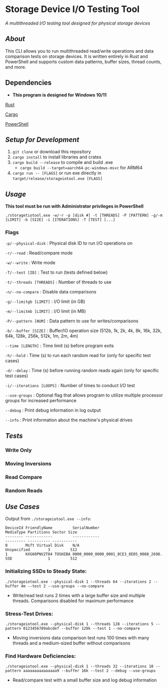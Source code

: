 # Storage Device I/O Testing Tool
_A multithreaded I/O testing tool designed for physical storage devices_

## _About_
This CLI allows you to run multithreaded read/write operations and data comparison tests on storage devices. It is written entirely in Rust and PowerShell and supports custom data patterns, buffer sizes, thread counts, and more.

## Dependencies

* **This program is designed for Windows 10/11**

[Rust](https://www.rust-lang.org/tools/install)

[Cargo](https://www.rust-lang.org/tools/install)

[PowerShell](https://docs.microsoft.com/en-us/powershell/scripting/install/installing-powershell?view=powershell-7.2)


## _**Setup for Development**_

1. `git clone` or download this repository
2. `cargo install` to install libraries and crates
3. `cargo build --release` to compile and build .exe
    - `cargo build --target=aarch64-pc-windows-msvc` for ARM64
4. `cargo run -- [FLAGS]` or run exe directly in `target/release/storageiotool.exe [FLAGS]`

## _**Usage**_

**This tool must be run with Administrator privileges in PowerShell**

```
./storagetiotool.exe -w/-r -p [disk #] -t [THREADS] -P [PATTERN] -g/-m [LIMIT] -b [SIZE] -i [ITERATIONS] -T [TEST] [...]
```

### Flags

`-p/--physical-disk` : Physical disk ID to run I/O operations on

`-r/--read` : Read/compare mode

`-w/--write` : Write mode

`-T/--test [ID]` : Test to run (tests defined below)

`-t/--threads [THREADS]` : Number of threads to use

`-n/--no-compare` : Disable data comparisons

`-g/--limitgb [LIMIT]` : I/O limit (in GB)

`-m/--limitmb [LIMIT]` : I/O limit (in MB)

`-P/--pattern [NUM]` : Data pattern to use for writes/comparisons

`-b/--buffer [SIZE]` : Buffer/IO operation size (512b, 1k, 2k, 4k, 8k, 16k, 32k, 64k, 128k, 256k, 512k, 1m, 2m, 4m)

`--time [LENGTH]` : Time limit (s) before program exits

`-h/--hold` : Time (s) to run each random read for (only for specific test cases)

`-d/--delay` : Time (s) before running random reads again (only for specific test cases)

`-i/--iterations [LOOPS]` : Number of times to conduct I/O test 

`--use-groups` : Optional flag that allows program to utilize multiple processor groups for increased performance

`--debug` : Print debug information in log output

`--info` : Print information about the machine's physical drives


## _**Tests**_

### **Write Only**

### **Moving Inversions**

### **Read Compare**

### **Random Reads**


## _**Use Cases**_

Output from `./storageiotool.exe --info`:

```
DeviceId FriendlyName         SerialNumber                             MediaType Partitions Sector Size
-------- ------------         ------------                             --------- ---------- -----------
0        Msft Virtual Disk    N/A                                      Unspecified        3         512
1        KXG60PNV2T04 TOSHIBA 0000_0000_0000_0001_8CE3_8E05_0088_2698. SSD                1         512

```

### **Initializing SSDs to Steady State:**
```
./storageiotool.exe --physical-disk 1 --threads 64 --iterations 2 --buffer 4m --test 2 --use-groups --no-compare
```
- Write/read test runs 2 times with a large buffer size and multiple threads. Comparisons disabled for maximum performance


### **Stress-Test Drives:**
```
./storageiotool.exe --physical-disk 1 --threads 128 --iterations 5 --pattern 0123456789abcdef --buffer 128k --test 1 --no-compare
```
- Moving inversions data comparison test runs 100 times with many threads and a medium-sized buffer without comparisons


### **Find Hardware Deficiencies:**
```
./storageiotool.exe --physical-disk 1 --threads 32 --iterations 10 --pattern aaaaaaaaaaaaaaa9 --buffer 16k --test 2 --debug --use-groups
```
- Read/compare test with a small buffer size and log debug information 